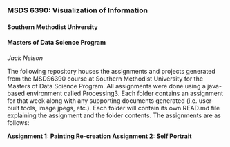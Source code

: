 ### MSDS 6390: Visualization of Information
#### Southern Methodist University
#### Masters of Data Science Program
*Jack Nelson*

The following repository houses the assignments and projects generated from the MSDS6390 course at Southern Methodist University for the Masters of Data Science Program.  All assignments were done using a java-based environment called Processing3.  Each folder contains an assignment for that week along with any supporting documents generated (i.e. user-built tools, image jpegs, etc.).  Each folder will contain its own READ.md file explaining the assignment and the folder contents.  The assignments are as follows:

**Assignment 1: Painting Re-creation**
**Assignment 2: Self Portrait**
  